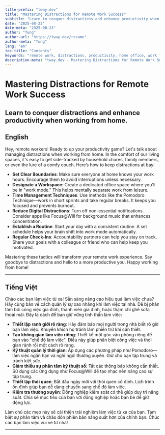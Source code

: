 ```yaml
---
title-prefix: "tway.dev"
title: "Mastering Distractions for Remote Work Success"
subtitle: "Learn to conquer distractions and enhance productivity when working from home."
date: "2025-08-23"
date-meta: "2025-08-23"
author: "Tung"
author-url: "https://tway.dev/resume"
author-meta: "Tung"
lang: "en"
toc-title: "Contents"
keywords: "remote work, distractions, productivity, home office, work from home tips, focus"
description-meta: "tway.dev - Mastering Distractions for Remote Work Success - Learn to conquer distractions and enhance productivity when working from home."
---
```


# Mastering Distractions for Remote Work Success
## Learn to conquer distractions and enhance productivity when working from home.

## English
Hey, remote workers! Ready to up your productivity game? Let's talk about managing distractions when working from home. In the comfort of our living spaces, it's easy to get side-tracked by household chores, family members, or even the lure of a comfy couch. Here’s how to keep distractions at bay:

- **Set Clear Boundaries**: Make sure everyone at home knows your work hours. Encourage them to avoid interruptions unless necessary.
- **Designate a Workspace**: Create a dedicated office space where you'll be in "work mode." This helps mentally separate work from leisure.
- **Time Management Techniques**: Use methods like the Pomodoro Technique—work in short sprints and take regular breaks. It keeps you focused and prevents burnout.
- **Reduce Digital Distractions**: Turn off non-essential notifications. Consider apps like Focus@Will for background music that enhances concentration.
- **Establish a Routine**: Start your day with a consistent routine. A set schedule helps your brain shift into work mode automatically.
- **Regular Check-Ins**: Accountability partners can help you stay on track. Share your goals with a colleague or friend who can help keep you motivated.

Mastering these tactics will transform your remote work experience. Say goodbye to distractions and hello to a more productive you. Happy working from home!

---

## Tiếng Việt
Chào các bạn làm việc từ xa! Sẵn sàng nâng cao hiệu quả làm việc chưa? Hãy cùng bàn về cách quản lý sự xao nhãng khi làm việc tại nhà. Dễ bị phân tâm bởi công việc gia đình, thành viên gia đình, hoặc thậm chí ghế sofa thoải mái. Đây là cách để bạn giữ vững tinh thần làm việc:

- **Thiết lập ranh giới rõ ràng**: Hãy đảm bảo mọi người trong nhà biết rõ giờ bạn làm việc. Khuyến khích họ tránh làm phiền trừ khi cần thiết.
- **Tạo không gian làm việc riêng**: Thiết kế một góc văn phòng riêng để bạn vào "chế độ làm việc". Điều này giúp phân biệt công việc và thời gian rảnh rỗi một cách rõ ràng.
- **Kỹ thuật quản lý thời gian**: Áp dụng các phương pháp như Pomodoro—làm việc ngắn hạn và nghỉ ngơi thường xuyên. Giữ cho bạn tập trung và tránh kiệt sức.
- **Giảm thiểu sự phân tâm kỹ thuật số**: Tắt các thông báo không cần thiết. Sử dụng các ứng dụng như Focus@Will để tạo nhạc nền nâng cao sự tập trung.
- **Thiết lập thói quen**: Bắt đầu ngày mới với thói quen cố định. Lịch trình ổn định giúp bạn dễ dàng chuyển sang chế độ làm việc.
- **Kiểm tra thường xuyên**: Đồng nghiệp kiểm soát có thể giúp duy trì năng suất. Chia sẻ mục tiêu của bạn với đồng nghiệp hoặc bạn bè để giữ động lực.

Làm chủ các mẹo này sẽ cải thiện trải nghiệm làm việc từ xa của bạn. Tạm biệt sự phân tâm và chào đón phiên bản năng suất hơn của chính bạn. Chúc các bạn làm việc vui vẻ từ nhà!

---